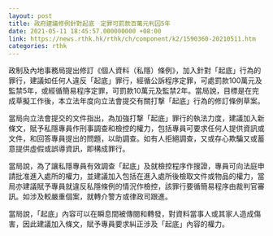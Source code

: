 ```yaml
---
layout: post
title: 政府建議修例針對起底　定罪可罰款百萬元判囚5年
date: 2021-05-11 18:45:57.000000000 +08:00
link: https://news.rthk.hk/rthk/ch/component/k2/1590360-20210511.htm
categories: rthk
---
```


政制及內地事務局提出修訂《個人資料（私隱）條例》，加入針對「起底」行為的罪行，建議如任何人違反「起底」罪行，經循公訴程序定罪，可處罰款100萬元及監禁5年，或經循簡易程序定罪，可罰款10萬元及監禁2年。當局說，目標是在完成草擬工作後，本立法年度向立法會提交有關打撃「起底」行為的修訂條例草案。

當局向立法會提交的文件指出，為加強打撃「起底」罪行的執法力度，建議加入新條文，賦予私隱專員作刑事調查和檢控的權力，包括專員可要求任何人提供資訊或文件，和回答專員提出的問題，以助調查。如有人拒絕調查，又或存心欺騙又或蓄意提供虛假或誤導資訊，即構成罪行。

當局說，為了讓私隱專員有效調查「起底」及就檢控程序作搜證，專員可向法庭申請批准進入處所的權力，並建議加入包括在進入處所後檢取文件或物品的權力，當局亦建議賦予專員就違反私隱條例的情況作檢控，該罪行要循簡易程序由裁判官審訊。如涉及較嚴重個案，就轉介警方或律政司跟進。

當局說，「起底」內容可以在瞬息間被傳閱和轉發，對資料當事人或其家人造成傷害，因此建議加入條文，賦予專員要求糾正涉及「起底」內容的權力。
